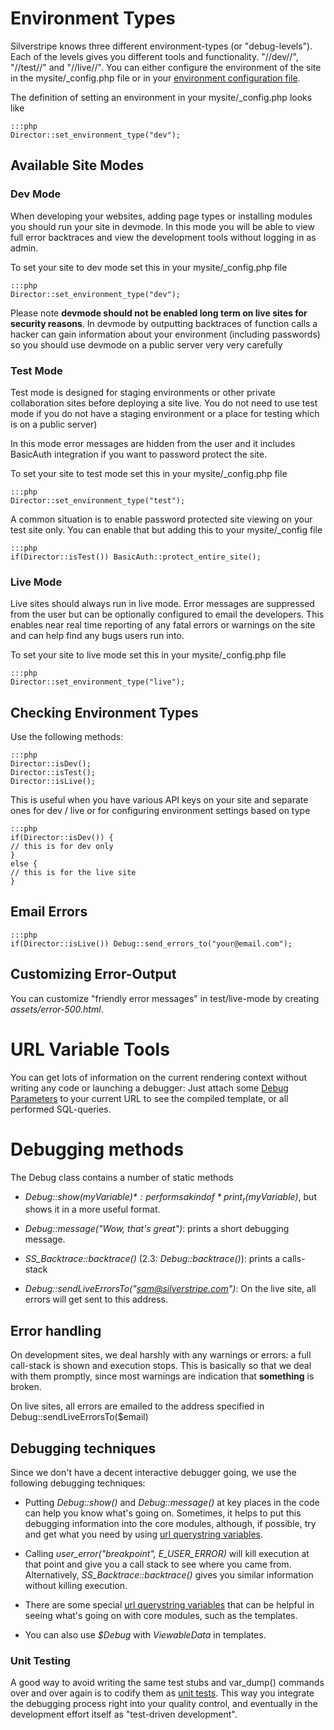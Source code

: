 # Environment Types

Silverstripe knows three different environment-types (or "debug-levels"). Each of the levels gives you different tools
and functionality. "//dev//", "//test//" and "//live//". You can either configure the environment of the site in the
mysite/_config.php file or in your [environment configuration file](environment-management).

The definition of setting an environment in your mysite/_config.php looks like

	:::php
	Director::set_environment_type("dev");

## Available Site Modes

### Dev Mode

When developing your websites, adding page types or installing modules you should run your site in devmode. In this mode
you will be able to view full error backtraces and view the development tools without logging in as admin.

To set your site to dev mode set this in your mysite/_config.php file

	:::php
	Director::set_environment_type("dev");


Please note **devmode should not be enabled long term on live sites for security reasons**. In devmode by outputting
backtraces of function calls a hacker can gain information about your environment (including passwords) so you should
use devmode on a public server very very carefully


### Test Mode

Test mode is designed for staging environments or other private collaboration sites before deploying a site live. You do
not need to use test mode if you do not have a staging environment or a place for testing which is on a public server)

In this mode error messages are hidden from the user and it includes BasicAuth integration if you want to password
protect the site.

To set your site to test mode set this in your mysite/_config.php file

	:::php
	Director::set_environment_type("test");


A common situation is to enable password protected site viewing on your test site only. You can enable that but adding
this to your mysite/_config file

	:::php
	if(Director::isTest()) BasicAuth::protect_entire_site();


### Live Mode

Live sites should always run in live mode. Error messages are suppressed from the user but can be optionally configured
to email the developers. This enables near real time reporting of any fatal errors or warnings on the site and can help
find any bugs users run into.

To set your site to live mode set this in your mysite/_config.php file

	:::php
	Director::set_environment_type("live");



## Checking Environment Types

Use the following methods:

	:::php
	Director::isDev();
	Director::isTest();
	Director::isLive();


This is useful when you have various API keys on your site and separate ones for dev / live or for configuring
environment settings based on type 

	:::php
	if(Director::isDev()) {
	// this is for dev only
	}
	else {
	// this is for the live site
	}


## Email Errors

	:::php
	if(Director::isLive()) Debug::send_errors_to("your@email.com");


## Customizing Error-Output

You can customize "friendly error messages" in test/live-mode by creating *assets/error-500.html*.

# URL Variable Tools

You can get lots of information on the current rendering context without writing any code or launching a debugger: Just
attach some [Debug Parameters](urlvariabletools) to your current URL to see the compiled template, or all performed
SQL-queries.
# Debugging methods

The Debug class contains a number of static methods


*  *Debug::show($myVariable)*: performs a kind of *print_r($myVariable)*, but shows it in a more useful format.

*  *Debug::message("Wow, that's great")*: prints a short debugging message.

*  *SS_Backtrace::backtrace()* (2.3: *Debug::backtrace()*): prints a calls-stack

*  *Debug::sendLiveErrorsTo("sam@silverstripe.com")*: On the live site, all errors will get sent to this address.

## Error handling

On development sites, we deal harshly with any warnings or errors: a full call-stack is shown and execution stops.  This
is basically so that we deal with them promptly, since most warnings are indication that **something** is broken.

On live sites, all errors are emailed to the address specified in Debug::sendLiveErrorsTo($email)
## Debugging techniques

Since we don't have a decent interactive debugger going, we use the following debugging techniques:


*  Putting *Debug::show()* and *Debug::message()* at key places in the code can help you know what's going on. 
Sometimes, it helps to put this debugging information into the core modules, although, if possible, try and get what you
need by using [url querystring variables](urlvariabletools).


*  Calling *user_error("breakpoint", E_USER_ERROR)* will kill execution at that point and give you a call stack to see
where you came from.  Alternatively, *SS_Backtrace::backtrace()* gives you similar information without killing
execution.


*  There are some special [url querystring variables](urlvariabletools) that can be helpful in seeing what's going on
with core modules, such as the templates.


*  You can also use *$Debug* with *ViewableData* in templates.

### Unit Testing

A good way to avoid writing the same test stubs and var_dump() commands over and over again is to codify them as [unit
tests](testing-guide). This way you integrate the debugging process right into your quality control, and eventually in
the development effort itself as "test-driven development".
